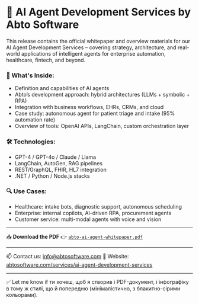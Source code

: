 # 🧠 AI Agent Development Services by Abto Software

This release contains the official whitepaper and overview materials for our AI Agent Development Services – covering strategy, architecture, and real-world applications of intelligent agents for enterprise automation, healthcare, fintech, and beyond.

### 📘 What's Inside:

* Definition and capabilities of AI agents
* Abto’s development approach: hybrid architectures (LLMs + symbolic + RPA)
* Integration with business workflows, EHRs, CRMs, and cloud
* Case study: autonomous agent for patient triage and intake (95% automation rate)
* Overview of tools: OpenAI APIs, LangChain, custom orchestration layer

### 🛠️ Technologies:

* GPT-4 / GPT-4o / Claude / Llama
* LangChain, AutoGen, RAG pipelines
* REST/GraphQL, FHIR, HL7 integration
* .NET / Python / Node.js stacks

### 🔍 Use Cases:

* Healthcare: intake bots, diagnostic support, autonomous scheduling
* Enterprise: internal copilots, AI-driven RPA, procurement agents
* Customer service: multi-modal agents with voice and vision

---

📥 **Download the PDF**
👉 [`abto-ai-agent-whitepaper.pdf`](https://github.com/abtosoftware/ai-agent-development/releases/download/v1.0/abto-ai-agent-whitepaper.pdf)

---

📫 Contact us: [info@abtosoftware.com](mailto:info@abtosoftware.com)
🔗 Website: [abtosoftware.com/services/ai-agent-development-services](https://www.abtosoftware.com/services/ai-agent-development-services)

---

✅ Let me know if ти хочеш, щоб я створив і PDF-документ, і інфографіку в тому ж стилі, що й попередню (мінімалістично, з блакитно-сірими кольорами).

